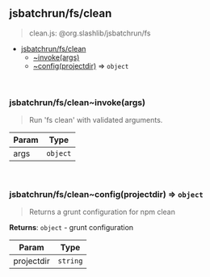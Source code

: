 
<br><a name="module_jsbatchrun/fs/clean"></a>

## jsbatchrun/fs/clean
> clean.js: @org.slashlib/jsbatchrun/fs


* [jsbatchrun/fs/clean](#module_jsbatchrun/fs/clean)
    * [~invoke(args)](#module_jsbatchrun/fs/clean..invoke)
    * [~config(projectdir)](#module_jsbatchrun/fs/clean..config) ⇒ <code>object</code>


<br><a name="module_jsbatchrun/fs/clean..invoke"></a>

### jsbatchrun/fs/clean~invoke(args)
> Run 'fs clean' with validated arguments.


| Param | Type |
| --- | --- |
| args | <code>object</code> | 


<br><a name="module_jsbatchrun/fs/clean..config"></a>

### jsbatchrun/fs/clean~config(projectdir) ⇒ <code>object</code>
> Returns a grunt configuration for npm clean

**Returns**: <code>object</code> - grunt configuration  

| Param | Type |
| --- | --- |
| projectdir | <code>string</code> | 

